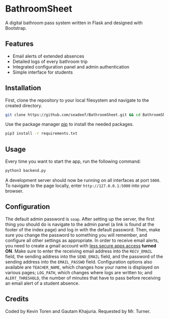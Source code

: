 # BathroomSheet
A digital bathroom pass system written in Flask and designed with Bootstrap.

## Features
* Email alerts of extended absences 
* Detailed logs of every bathroom trip
* Integrated configuration panel and admin authentication
* Simple interface for students
## Installation

First, clone the repository to your local filesystem and navigate to the created directory.
```bash
git clone https://github.com/seadeef/BathroomSheet.git && cd BathroomSheet/
```
Use the package manager [pip](https://pip.pypa.io/en/stable/) to install the needed packages.

```bash
pip3 install -r requirements.txt
```

## Usage
Every time you want to start the app, run the following command:
```bash
python3 backend.py
```
A development server should now be running on all interfaces at port `5000`. To navigate to the page locally, enter `http://127.0.0.1:5000` into your browser. 

## Configuration
The default admin password is `soap`. After setting up the server, the first thing you should do is navigate to the admin panel (a link is found at the footer of the index page) and log in with the default password. Then, make sure you change the password to something you will remember, and configure all other settings as appropriate. In order to receive email alerts, you need to create a gmail account with [less secure apps access](https://myaccount.google.com/lesssecureapps) **turned ON**. Make sure to enter the receiving email address into the `RECV_EMAIL` field, the sending address into the `SEND_EMAIL` field, and the password of the sending address into the `EMAIL_PASSWD` field. Configuration options also available are `TEACHER_NAME`, which changes how your name is displayed on various pages; `LOG_PATH`, which changes where logs are written to; and `ALERT_THRESHOLD`, the number of minutes that have to pass before receiving an email alert of a student absence.

## Credits
Coded by Kevin Toren and Gautam Khajuria. Requested by Mr. Turner.

